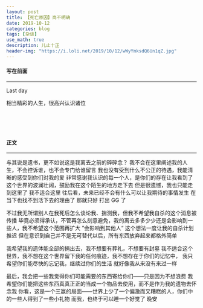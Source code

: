 ```yaml
---
layout: post
title: 【死亡原因】尚不明确
date: 2019-10-12
categories: blog
tags: [杂谈]
use_math: true	
description: 儿止十正
header-img: "https://i.loli.net/2019/10/12/wWyYmksdQ6Un1qZ.jpg"
---
```




#### 写在前面

********

Last day

相当精彩的人生，很高兴认识诸位

<br>

<br>

<br>

#### 正文

********

与其说是遗书，更不如说这是我离去之前的碎碎念？
我不会在这里阐述我的人生，不会控诉谁，也不会专门给谁留言
我也没有受到什么不公正的待遇，我能清晰的感受到你们对我的爱
非常感谢我认识的每一个人，是你们的存在让我看到了这个世界的波澜壮阔，鼓励我在这个陌生的地方走下去
但是很遗憾，我也只能走到这里了
我不适合这里
往后看，未来已经不会有什么可以让我期待的事情发生
在当下也找不到活下去的理由了
那就只好
打出 GG 了



不过我无所谓别人在我死后怎么谈论我、揣测我，但我不希望我自杀的这个消息被传播
毕竟必须得承认，不管再怎么刻意避免，我的离去多多少少还是会影响到一些人，我不希望这个范围再扩大
”会影响到其他人“
这个想法一度让我的自杀计划推迟
但在意识到自己并不是无可替代以后，所有东西放弃起来都格外简单



我希望我的遗体能全部的捐出去，我不想要有葬礼，不想要有封墓
我不适合这个世界，我不想在这个世界留下我的任何痕迹，我不想存在于你们的记忆中，
我只希望你们能尽快的忘记我，继续过你们的生活
就好像我从来没有来过一样



最后，我会把一些我觉得你们可能需要的东西寄给你们——只是因为不想浪费
我希望你们能把这些东西真真正正的当成一个物品去使用，而不是作为我的遗物去怀念我
你看，这是一个三赢的局面——世界上少了一个偏激而又糟糕的人，你们中的一些人得到了一些小礼物
而我，也终于可以睡一个好觉了
晚安
